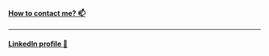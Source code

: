 #### [How to contact me? 📫](CONTACT.md)
***
#### [LinkedIn profile 🧾](https://www.linkedin.com/in/ahmad-alsanie-721b4842/)
 


